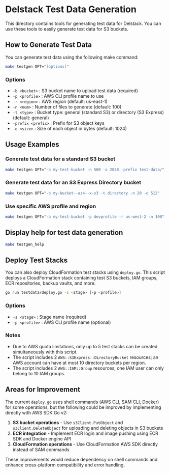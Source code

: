 # Delstack Test Data Generation

This directory contains tools for generating test data for Delstack. You can use these tools to easily generate test data for S3 buckets.

## How to Generate Test Data

You can generate test data using the following make command:

```bash
make testgen OPT="[options]"
```

### Options

- `-b <bucket>` : S3 bucket name to upload test data (required)
- `-p <profile>` : AWS CLI profile name to use
- `-r <region>` : AWS region (default: us-east-1)
- `-n <num>` : Number of files to generate (default: 100)
- `-t <type>` : Bucket type: general (standard S3) or directory (S3 Express) (default: general)
- `-prefix <prefix>` : Prefix for S3 object keys
- `-o <size>` : Size of each object in bytes (default: 1024)

## Usage Examples

### Generate test data for a standard S3 bucket

```bash
make testgen OPT="-b my-test-bucket -n 500 -o 2048 -prefix test-data/"
```

### Generate test data for an S3 Express Directory bucket

```bash
make testgen OPT="-b my-bucket--az4--x-s3 -t directory -n 20 -o 512"
```

### Use specific AWS profile and region

```bash
make testgen OPT="-b my-test-bucket -p devprofile -r us-west-2 -n 100"
```

## Display help for test data generation

```bash
make testgen_help
```

## Deploy Test Stacks

You can also deploy CloudFormation test stacks using `deploy.go`. This script deploys a CloudFormation stack containing test S3 buckets, IAM groups, ECR repositories, backup vaults, and more.

```bash
go run testdata/deploy.go -s <stage> [-p <profile>]
```

### Options

- `-s <stage>` : Stage name (required)
- `-p <profile>` : AWS CLI profile name (optional)

### Notes

- Due to AWS quota limitations, only up to 5 test stacks can be created simultaneously with this script.
- The script includes 2 `AWS::S3Express::DirectoryBucket` resources; an AWS account can have at most 10 directory buckets per region.
- The script includes 2 `AWS::IAM::Group` resources; one IAM user can only belong to 10 IAM groups.

## Areas for Improvement

The current `deploy.go` uses shell commands (AWS CLI, SAM CLI, Docker) for some operations, but the following could be improved by implementing directly with AWS SDK Go v2:

1. **S3 bucket operations** - Use `s3Client.PutObject` and `s3Client.DeleteObject` for uploading and deleting objects in S3 buckets
2. **ECR integration** - Implement ECR login and image pushing using ECR SDK and Docker engine API
3. **CloudFormation operations** - Use CloudFormation AWS SDK directly instead of SAM commands

These improvements would reduce dependency on shell commands and enhance cross-platform compatibility and error handling.

